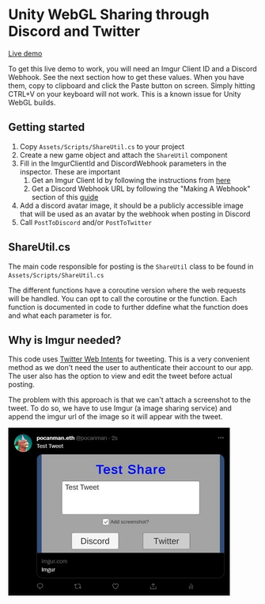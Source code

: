 # Unity WebGL Sharing through Discord and Twitter

[Live demo](https://alto-io.github.io/unity-webgl-share-lego/Builds/WebGL/index.html)

To get this live demo to work, you will need an Imgur Client ID and a Discord Webhook. See the next section how to get these values. When you have them, copy to clipboard and click the Paste button on screen. Simply hitting CTRL+V on your keyboard will not work. This is a known issue for Unity WebGL builds.

## Getting started

1. Copy `Assets/Scripts/ShareUtil.cs` to your project
1. Create a new game object and attach the `ShareUtil` component
1. Fill in the ImgurClientId and DiscordWebhook parameters in the inspector. These are important
	1. Get an Imgur Client Id by following the instructions from [here](https://apidocs.imgur.com/)
	1. Get a Discord Webhook URL by following the "Making A Webhook" section of this [guide](https://support.discord.com/hc/en-us/articles/228383668-Intro-to-Webhooks)
1. Add a discord avatar image, it should be a publicly accessible image that will be used as an avatar by the webhook when posting in Discord
1. Call `PostToDiscord` and/or `PostToTwitter`

## ShareUtil.cs

The main code responsible for posting is the `ShareUtil` class to be found in `Assets/Scripts/ShareUtil.cs`

The different functions have a coroutine version where the web requests will be handled. You can opt to call the coroutine or the function. Each function is documented in code to further ddefine what the function does and what each parameter is for.

## Why is Imgur needed?

This code uses [Twitter Web Intents](https://developer.twitter.com/en/docs/twitter-for-websites/web-intents/overview) for tweeting. This is a very convenient method as we don't need the user to authenticate their account to our app. The user also has the option to view and edit the tweet before actual posting.

The problem with this approach is that we can't attach a screenshot to the tweet. To do so, we have to use Imgur (a image sharing service) and append the imgur url of the image so it will appear with the tweet.

![tweet screenshot](Docs/tweet.jpg)
